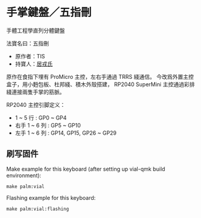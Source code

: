 # 手掌鍵盤／五指刪

手體工程學直列分體鍵盤

法寶名曰：五指刪

* 原作者：TIS
* 持寶人：[居戎氏](https://github.com/lotem)

原作在食指下埋有 ProMicro 主控，左右手通過 TRRS 綫通信。
今改爲外置主控盒子，用小麪包板、杜邦綫、積木外殼搭建，
RP2040 SuperMini 主控通過彩排綫連接兩隻手掌的筋脈。

RP2040 主控引脚定义：

 - 1 ~ 5 行 : GP0 ~ GP4
 - 右手 1 ~ 6 列 : GP5 ~ GP10
 - 左手 1 ~ 6 列 : GP14, GP15, GP26 ~ GP29

## 刷写固件

Make example for this keyboard (after setting up vial-qmk build environment):

    make palm:vial

Flashing example for this keyboard:

    make palm:vial:flashing

